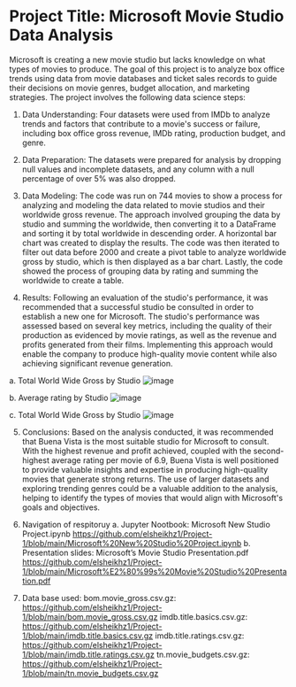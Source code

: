 # Project Title: Microsoft Movie Studio Data Analysis
Microsoft is creating a new movie studio but lacks knowledge on what types of movies to produce. The goal of this project is to analyze box office trends using data from movie databases and ticket sales records to guide their decisions on movie genres, budget allocation, and marketing strategies. The project involves the following data science steps:

1. Data Understanding: Four datasets were used from IMDb to analyze trends and factors that contribute to a movie's success or failure, including box office gross revenue, IMDb rating, production budget, and genre.

2. Data Preparation: The datasets were prepared for analysis by dropping null values and incomplete datasets, and any column with a null percentage of over 5% was also dropped.

3. Data Modeling: The code was run on 744 movies to show a process for analyzing and modeling the data related to movie studios and their worldwide gross revenue. The approach involved grouping the data by studio and summing the worldwide, then converting it to a DataFrame and sorting it by total worldwide in descending order. A horizontal bar chart was created to display the results. The code was then iterated to filter out data before 2000 and create a pivot table to analyze worldwide gross by studio, which is then displayed as a bar chart. Lastly, the code showed the process of grouping data by rating and summing the worldwide to create a table.

4. Results: Following an evaluation of the studio's performance, it was recommended that a successful studio be consulted in order to establish a new one for Microsoft. The studio's performance was assessed based on several key metrics, including the quality of their production as evidenced by movie ratings, as well as the revenue and profits generated from their films. Implementing this approach would enable the company to produce high-quality movie content while also achieving significant revenue generation.

a. Total World Wide Gross by Studio
 ![image](https://github.com/elsheikhz1/Project-1/assets/107605292/b4956264-0664-4d9b-a379-c7a13d12321d)

 
 b. Average rating by Studio
![image](https://github.com/elsheikhz1/Project-1/assets/107605292/a5f62682-1aa6-427a-b27a-7422579b5cd5)


c. Total World Wide Gross by Studio
![image](https://github.com/elsheikhz1/Project-1/assets/107605292/f391680c-af8a-455e-9f05-7ebd9903809d)

5. Conclusions: Based on the analysis conducted, it was recommended that Buena Vista is the most suitable studio for Microsoft to consult. With the highest revenue and profit achieved, coupled with the second-highest average rating per movie of 6.9, Buena Vista is well positioned to provide valuable insights and expertise in producing high-quality movies that generate strong returns. The use of larger datasets and exploring trending genres could be a valuable addition to the analysis, helping to identify the types of movies that would align with Microsoft's goals and objectives.

6. Navigation of respitoruy
a. Jupyter Nootbook: Microsoft New Studio Project.ipynb
https://github.com/elsheikhz1/Project-1/blob/main/Microsoft%20New%20Studio%20Project.ipynb
b. Presentation slides: Microsoft’s Movie Studio Presentation.pdf
https://github.com/elsheikhz1/Project-1/blob/main/Microsoft%E2%80%99s%20Movie%20Studio%20Presentation.pdf

7. Data base used:
bom.movie_gross.csv.gz: https://github.com/elsheikhz1/Project-1/blob/main/bom.movie_gross.csv.gz
imdb.title.basics.csv.gz: https://github.com/elsheikhz1/Project-1/blob/main/imdb.title.basics.csv.gz
imdb.title.ratings.csv.gz: https://github.com/elsheikhz1/Project-1/blob/main/imdb.title.ratings.csv.gz
tn.movie_budgets.csv.gz: https://github.com/elsheikhz1/Project-1/blob/main/tn.movie_budgets.csv.gz
